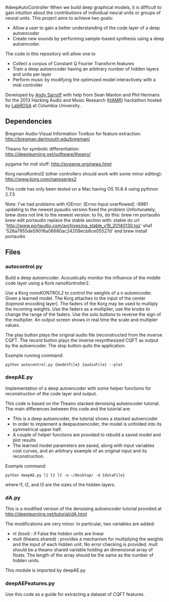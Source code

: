 #deepAutoController
When we build deep graphical models, it is difficult to gain intuition about the contributions of individual neural units or groups of neural units. This project aims to achieve two goals:

* Allow a user to gain a better understanding of the code layer of a deep autoencoder
* Create new sounds by performing sample-based synthesis using a deep autoencoder.

The code in this repository will allow one to

* Collect a corpus of Constant Q Fourier Transform features
* Train a deep autoencoder having an arbitrary number of hidden layers and units per layer
* Perform music by modifying the optimized model interactively with a midi controller

Developed by [Andy Sarroff](http://www.cs.dartmouth.edu/~sarroff) with help from Sean Manton and Phil Hermans for the 2013 Hacking Audio and Music Research ([HAMR](http://labrosa.ee.columbia.edu/hamr2013/)) hackathon hosted by [LabROSA](http://labrosa.ee.columbia.edu/) at Columbia University.


## Dependencies
Bregman Audio-Visual Information Toolbox for feature extraction:
http://bregman.dartmouth.edu/bregman/

Theano for symbolic differentiation:
http://deeplearning.net/software/theano/

pygame for mdi stuff:
http://pygame.org/news.html

Korg nanoKontrol2 (other controllers should work with some minor editing):
http://www.korg.com/nanoseries2

This code has only been tested on a Mac having OS 10.8.4 using pythnon 2.7.5

Note: I've had problems with IOError: [Errno Input overflowed] -9981
updating to the newest pyaudio version fixed the problem Unfortunately, brew does not link to the newest version. to fix, do this:
brew rm portaudio
brew edit portaudio
replace the stable section with:
  stable do
    url 'http://www.portaudio.com/archives/pa_stable_v19_20140130.tgz'
    sha1 '526a7955de59016a06680ac24209ecb6ce05527d'
  end
brew install portaudio


## Files
### autocontrol.py

Build a deep autoencoder. Acoustically monitor the influence of the middle code layer using a Kork nanoKontroller2.

Use a Korg nonoKONTROL2 to control the weights of a n autoencoder. Given a learned model. The Korg attaches to the input of the center (topmost encoding layer). The faders of the Korg may be used to multiply the incoming weights. Use the faders as a multiplier, use the knobs to change the range of the faders. Use the solo buttons to reverse the sign of the multiplier. An output screen shows in real time the scale and multipler values.

The play  button plays the original audio file (reconstructed from the inverse CQFT. The record button plays the inverse resynthesized CQFT as output by the autoencoder. The stop button quits the application.

Example running command:

	python autocontrol.py {modelFile} {audioFile} --plot

### deepAE.py
Implementation of a deep autoencoder with some helper functions for reconstruction of the code layer and output.

This code is based on the Theano stacked denoising autoencoder tutorial. The main differences between this code and the tutorial are:

* This is a deep autoencoder, the tutorial shows a stacked autoencoder
* In order to implement a deepautoencoder, the model is unfolded into its symmetrical upper half.
* A couple of helper functions are provided to rebuild a saved model and plot results
* The learned model parameters are saved, along with input variables cost curves, and an arbitrary example of an original input and its reconstruction.

Example command:

	python deepAE.py l1 l2 l3 -o ~/Desktop/ -d {dataFile}

where l1, l2, and l3 are the sizes of the hidden layers.

### dA.py
This is a modified version of the denoising autoencoder tutorial provided at http://deeplearning.net/tutorial/dA.html

The modifications are very minor. In particular, two variables are added:

* nl (bool) : if False the hidden units are linear
* mult (theano.shared) : provides a mechanism for multiplying the weights and the input of each hidden unit. No error checking is provided. mult should be a theano shared variable holding an  dimensional array of floats. The length of the array should be the same as the number of hidden units.

This module is imported by deepAE.py

### deepAEFeatures.py
Use this code as a guide for extracting a dataset of CQFT features.
